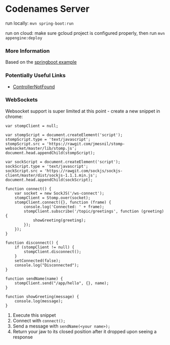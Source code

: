 # Codenames Server

run locally: `mvn spring-boot:run`

run on cloud: make sure gcloud project is configured properly, then run
`mvn appengine:deploy`

### More Information

Based on the [springboot example](https://github.com/GoogleCloudPlatform/getting-started-java/tree/master/helloworld-springboot)

### Potentially Useful Links

- [ControllerNotFound](https://smarterco.de/java-spring-boot-mvc-controller-not-called/)

### WebSockets

Websocket support is super limited at this point - create a new snippet in chrome:

```
var stompClient = null;

var stompScript = document.createElement('script');
stompScript.type = 'text/javascript';
stompScript.src = 'https://rawgit.com/jmesnil/stomp-websocket/master/lib/stomp.js';
document.head.appendChild(stompScript);

var sockScript = document.createElement('script');
sockScript.type = 'text/javascript';
sockScript.src = 'https://rawgit.com/sockjs/sockjs-client/master/dist/sockjs-1.1.1.min.js';
document.head.appendChild(sockScript);

function connect() {
    var socket = new SockJS('/ws-connect');
    stompClient = Stomp.over(socket);
    stompClient.connect({}, function (frame) {
        console.log('Connected: ' + frame);
        stompClient.subscribe('/topic/greetings', function (greeting) {
            showGreeting(greeting);
        });
    });
}

function disconnect() {
    if (stompClient != null) {
        stompClient.disconnect();
    }
    setConnected(false);
    console.log("Disconnected");
}

function sendName(name) {
    stompClient.send("/app/hello", {}, name);
}

function showGreeting(message) {
    console.log(message);
}
```

1. Execute this snippet
1. Connect with `connect();`
1. Send a message with `sendName(<your name>);`
1. Return your jaw to its closed position after it dropped upon seeing a response